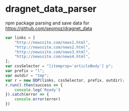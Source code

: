 # dragnet_data_parser
npm package parsing and save data for https://github.com/seomoz/dragnet_data


```javascript
var links = [
    "http://newssite.com/news1.html",
    "http://newssite.com/news2.html",
    "http://newssite.com/news3.html",
    "http://newssite.com/news4.html",
];
var cssSelector = "[itemprop='articleBody'] p";
var prefix = "l";
var outdir = "tmp";
var r = new DDP(links, cssSelector, prefix, outdir);
r.run().then(success => {
    console.log('Ready')
}).catch(error => {
    console.error(error)
})
```